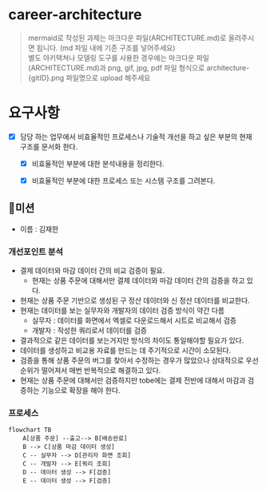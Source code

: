 # career-architecture
> mermaid로 작성된 과제는 마크다운 파일(ARCHITECTURE.md)로 올려주시면 됩니다. (md 파일 내에 기존 구조를 넣어주세요)<br>
> 별도 아키택쳐나 모델링 도구를 사용한 경우에는 마크다운 파일(ARCHITECTURE.md)과 png, gif, jpg, pdf 파일 형식으로 architecture-{gitID}.png 파일명으로 upload 해주세요
# 요구사항
- [x] 담당 하는 업무에서 비효율적인 프로세스나 기술적 개선을 하고 싶은 부분의 현재 구조를 문서화 한다.
    - [x] 비효율적인 부분에 대한 분석내용을 정리한다.
    - [x] 비효율적인 부분에 대한 프로세스 또는 시스템 구조를 그려본다.


## 🚀미션
- 이름 : 김재한
### 개선포인트 분석
- 결제 데이터와 마감 데이터 간의 비교 검증이 필요.
  - 현재는 상품 주문에 대해서만 결제 데이터와 마감 데이터 간의 검증을 하고 있다.
- 현재는 상품 주문 기반으로 생성된 구 정산 데이터와 신 정산 데이터를 비교한다.
- 현재는 데이터를 보는 실무자와 개발자의 데이터 검증 방식이 약간 다름
  - 실무자 : 데이터를 화면에서 엑셀로 다운로드해서 시트로 비교해서 검증
  - 개발자 : 작성한 쿼리로서 데이터를 검증
- 결과적으로 같은 데이터를 보는거지만 방식의 차이도 통일해야할 필요가 있다.
- 데이터를 생성하고 비교용 자료를 만드는 데 주기적으로 시간이 소모된다.
- 검증을 통해 상품 주문의 버그를 찾아서 수정하는 경우가 많았으나 상대적으로 우선순위가 떨어져서 매번 반복적으로 해결하고 있다.
- 현재는 상품 주문에 대해서만 검증하지만 tobe에는 결제 전반에 대해서 마감과 검증하는 기능으로 확장을 해야 한다.

### 프로세스
```mermaid
flowchart TB
    A[상품 주문] --출고--> B[배송완료]
    B --> C[상품 마감 데이터 생성]
    C -- 실무자 --> D[관리자 화면 조회]
    C -- 개발자 --> E[쿼리 조회]
    D -- 데이터 생성 --> F[검증]
    E -- 데이터 생성 --> F[검증]
```
